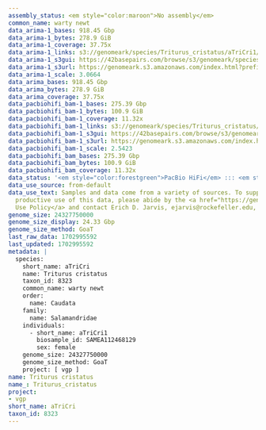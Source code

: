 ```yaml
---
assembly_status: <em style="color:maroon">No assembly</em>
common_name: warty newt
data_arima-1_bases: 918.45 Gbp
data_arima-1_bytes: 278.9 GiB
data_arima-1_coverage: 37.75x
data_arima-1_links: s3://genomeark/species/Triturus_cristatus/aTriCri1/genomic_data/arima/<br>
data_arima-1_s3gui: https://42basepairs.com/browse/s3/genomeark/species/Triturus_cristatus/aTriCri1/genomic_data/arima/
data_arima-1_s3url: https://genomeark.s3.amazonaws.com/index.html?prefix=species/Triturus_cristatus/aTriCri1/genomic_data/arima/
data_arima-1_scale: 3.0664
data_arima_bases: 918.45 Gbp
data_arima_bytes: 278.9 GiB
data_arima_coverage: 37.75x
data_pacbiohifi_bam-1_bases: 275.39 Gbp
data_pacbiohifi_bam-1_bytes: 100.9 GiB
data_pacbiohifi_bam-1_coverage: 11.32x
data_pacbiohifi_bam-1_links: s3://genomeark/species/Triturus_cristatus/aTriCri1/genomic_data/pacbio_hifi/<br>
data_pacbiohifi_bam-1_s3gui: https://42basepairs.com/browse/s3/genomeark/species/Triturus_cristatus/aTriCri1/genomic_data/pacbio_hifi/
data_pacbiohifi_bam-1_s3url: https://genomeark.s3.amazonaws.com/index.html?prefix=species/Triturus_cristatus/aTriCri1/genomic_data/pacbio_hifi/
data_pacbiohifi_bam-1_scale: 2.5423
data_pacbiohifi_bam_bases: 275.39 Gbp
data_pacbiohifi_bam_bytes: 100.9 GiB
data_pacbiohifi_bam_coverage: 11.32x
data_status: '<em style="color:forestgreen">PacBio HiFi</em> ::: <em style="color:forestgreen">Arima</em>'
data_use_source: from-default
data_use_text: Samples and data come from a variety of sources. To support fair and
  productive use of this data, please abide by the <a href="https://genome10k.soe.ucsc.edu/data-use-policies/">Data
  Use Policy</a> and contact Erich D. Jarvis, ejarvis@rockefeller.edu, with any questions.
genome_size: 24327750000
genome_size_display: 24.33 Gbp
genome_size_method: GoaT
last_raw_data: 1702995592
last_updated: 1702995592
metadata: |
  species:
    short_name: aTriCri
    name: Triturus cristatus
    taxon_id: 8323
    common_name: warty newt
    order:
      name: Caudata
    family:
      name: Salamandridae
    individuals:
      - short_name: aTriCri1
        biosample_id: SAMEA112468129
        sex: female
    genome_size: 24327750000
    genome_size_method: GoaT
    project: [ vgp ]
name: Triturus cristatus
name_: Triturus_cristatus
project:
- vgp
short_name: aTriCri
taxon_id: 8323
---
```

